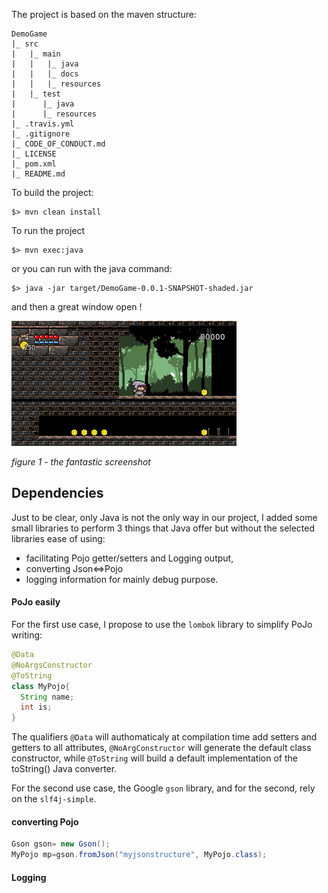 The project is based on the maven structure:

```
DemoGame
|_ src
|   |_ main
|   |   |_ java
|   |   |_ docs
|   |   |_ resources
|   |_ test
|      |_ java
|      |_ resources
|_ .travis.yml
|_ .gitignore
|_ CODE_OF_CONDUCT.md
|_ LICENSE
|_ pom.xml
|_ README.md
```

To build the project:

    $> mvn clean install

To run the project

    $> mvn exec:java

or you can run with the java command:

    $> java -jar target/DemoGame-0.0.1-SNAPSHOT-shaded.jar

and then a great window open !

![A fantastic screenshot](https://raw.githubusercontent.com/mcgivrer/demogame/develop/src/docs/images/screen-2.png)

_figure 1 - the fantastic screenshot_

## Dependencies

Just to be clear, only Java is not the only way in our project, I added some small libraries to perform 3 things that Java offer but without the selected libraries ease of using:

- facilitating Pojo getter/setters and Logging output,
- converting Json<=>Pojo
- logging information for mainly debug purpose.

#### PoJo easily

For the first use case, I propose to use the `lombok` library to simplify PoJo writing:
```java
@Data
@NoArgsConstructor
@ToString
class MyPojo{
  String name;
  int is;
}
```

The qualifiers `@Data` will authomaticaly at compilation time add setters and getters to all attributes, `@NoArgConstructor` will generate the default class constructor, while `@ToString` will build a default implementation of the toString() Java converter.

For the second use case, the Google `gson` library, and for the second, rely on the `slf4j-simple`.

#### converting Pojo

```java
Gson gson= new Gson();
MyPojo mp=gson.fromJson("myjsonstructure", MyPojo.class);
```

#### Logging

```java

```